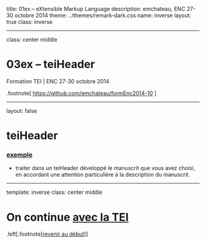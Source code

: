 title: 01ex – eXtensible Markup Language
description: emchateau, ENC 27-30 octobre 2014
theme: ../themes/remark-dark.css
name: inverse
layout: true
class: inverse

---

class: center middle

# 03ex – teiHeader
Formation TEI | ENC 27-30 octobre 2014

.footnote[ https://github.com/emchateau/formEnc2014-10 ]

---

layout: false

# teiHeader

### [exemple](../exercices/teiheader.tei.xml)

- traiter dans un teiHeader développé le manuscrit que vous avez choisi, en accordant une attention particulière à la description du manuscrit.

---

template: inverse
class: center middle

# On continue [avec la TEI](06-editionCritique.html)

.left[.footnote[[revenir au début](#index)]]

